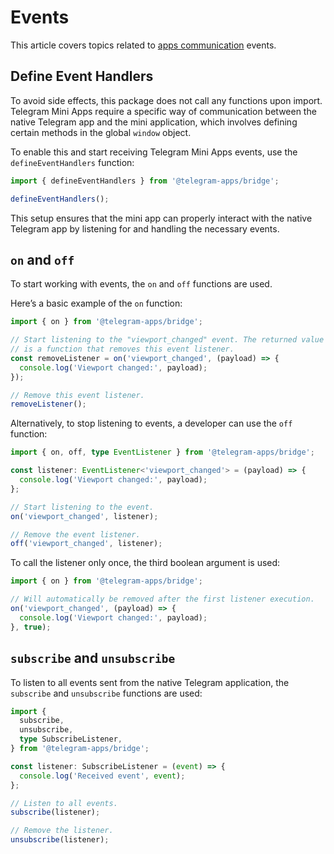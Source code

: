 # Events

This article covers topics related to [apps communication](../../../platform/apps-communication.md)
events.

## Define Event Handlers

To avoid side effects, this package does not call any functions upon import. Telegram Mini Apps
require a specific way of communication between the native Telegram app and the mini application,
which involves defining certain methods in the global `window` object.

To enable this and start receiving Telegram Mini Apps events, use the `defineEventHandlers`
function:

```typescript
import { defineEventHandlers } from '@telegram-apps/bridge';

defineEventHandlers();
```

This setup ensures that the mini app can properly interact with the native Telegram app by listening
for and handling the necessary events.

## `on` and `off`

To start working with events, the `on` and `off` functions are used.

Here’s a basic example of the `on` function:

```typescript
import { on } from '@telegram-apps/bridge';

// Start listening to the "viewport_changed" event. The returned value
// is a function that removes this event listener.
const removeListener = on('viewport_changed', (payload) => {
  console.log('Viewport changed:', payload);
});

// Remove this event listener.
removeListener();
```

Alternatively, to stop listening to events, a developer can use the `off` function:

```typescript
import { on, off, type EventListener } from '@telegram-apps/bridge';

const listener: EventListener<'viewport_changed'> = (payload) => {
  console.log('Viewport changed:', payload);
};

// Start listening to the event.
on('viewport_changed', listener);

// Remove the event listener.
off('viewport_changed', listener);
```

To call the listener only once, the third boolean argument is used:

```typescript
import { on } from '@telegram-apps/bridge';

// Will automatically be removed after the first listener execution.
on('viewport_changed', (payload) => {
  console.log('Viewport changed:', payload);
}, true);
```

## `subscribe` and `unsubscribe`

To listen to all events sent from the native Telegram application, the `subscribe`
and `unsubscribe` functions are used:

```typescript
import {
  subscribe,
  unsubscribe,
  type SubscribeListener,
} from '@telegram-apps/bridge';

const listener: SubscribeListener = (event) => {
  console.log('Received event', event);
};

// Listen to all events.
subscribe(listener);

// Remove the listener.
unsubscribe(listener);
```
